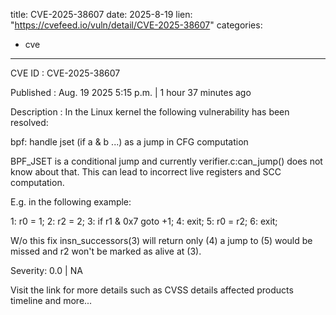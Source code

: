  
title: CVE-2025-38607
date: 2025-8-19
lien: "https://cvefeed.io/vuln/detail/CVE-2025-38607"
categories:
  - cve
---

CVE ID : CVE-2025-38607

Published :  Aug. 19
2025
5:15 p.m. | 1 hour
37 minutes ago

Description : In the Linux kernel
the following vulnerability has been resolved:

bpf: handle jset (if a & b ...) as a jump in CFG computation

BPF_JSET is a conditional jump and currently verifier.c:can_jump()
does not know about that. This can lead to incorrect live registers
and SCC computation.

E.g. in the following example:

   1: r0 = 1;
   2: r2 = 2;
   3: if r1 & 0x7 goto +1;
   4: exit;
   5: r0 = r2;
   6: exit;

W/o this fix insn_successors(3) will return only (4)
a jump to (5)
would be missed and r2 won't be marked as alive at (3).

Severity: 0.0 | NA

Visit the link for more details
such as CVSS details
affected products
timeline
and more...
